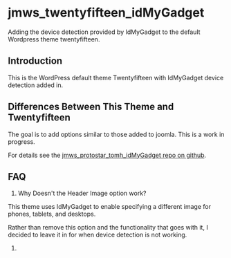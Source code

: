 # jmws_twentyfifteen_idMyGadget

Adding the device detection provided by IdMyGadget to the default Wordpress theme twentyfifteen.

## Introduction

This is the WordPress default theme Twentyfifteen with IdMyGadget device detection added in.

## Differences Between This Theme and Twentyfifteen

The goal is to add options similar to those added to joomla.  This is a work in progress.  

For details see the [jmws_protostar_tomh_idMyGadget repo on github](https://github.com/tomwhartung/jmws_protostar_tomh_idMyGadget).

## FAQ

1. Why Doesn't the Header Image option work?

This theme uses IdMyGadget to enable specifying a different image for phones, tablets, and desktops.

Rather than remove this option and the functionality that goes with it, I decided to leave it in for when device detection is not working.

1. 

